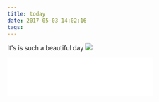 ```yaml
---
title: today
date: 2017-05-03 14:02:16
tags:
---
```


It's is such a beautiful day
![](https://i4.buimg.com/567571/b38a6afe402d3ea9.jpg)
<iframe frameborder="no" border="0" marginwidth="0" marginheight="0" width=330 height=86 src="//music.163.com/outchain/player?type=2&id=4341314&auto=0&height=66"></iframe>
